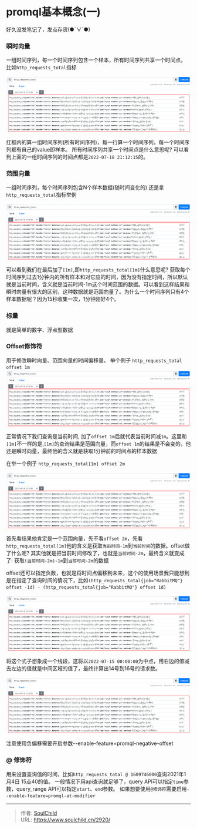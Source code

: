# promql基本概念(一)

<!--more-->
好久没发笔记了，发点存货(●ˇ∀ˇ●)
### 瞬时向量
一组时间序列，每一个时间序列包含一个样本，所有时间序列共享一个时间点。
比如`http_requests_total`指标

![42009-exx1t4nz5w.png](images/1288747208.png)

红框内的算一组时间序列(所有时间序列)，每一行算一个时间序列，每一个时间序列都有自己的value即样本。
所有时间序列共享一个时间点是什么意思呢? 可以看到上面的一组时间序列的时间点都是`2022-07-18 21:12:15`的。


### 范围向量
一组时间序列，每个时间序列包含N个样本数据(随时间变化的)
还是拿`http_requests_total`指标举例

![46134-6267onrxtjw.png](images/1288747208.png)

可以看到我们在最后加了`[1m]`,即`http_requests_total[1m]`什么意思呢?
获取每个时间序列过去1分钟内的所有样本和对它应的时间，因为没有指定时间，所以默认就是当前时间，含义就是当前时间-1m这个时间范围的数据。可以看到这样结果和瞬时向量有很大的区别，这种数据就是范围向量了。为什么一个时间序列只有4个样本数据呢？因为15秒收集一次，1分钟刚好4个。

### 标量
就是简单的数字、浮点型数据

### Offset修饰符
用于修改瞬时向量、范围向量的时间偏移量。
举个例子
`http_requests_total offset 1m`
![33556-8u1smsk7a1e.png](images/1288747208.png)

正常情况下我们查询是当前时间,  加了`offset 1m`后就代表当前时间减`1m`。这里和`[1m]`不一样的是,`[1m]`的查询结果是范围向量，而`offset 1m`的结果是不会变的，他还是瞬时向量，最终他的含义就是获取1分钟前的时间点的样本数据

在举一个例子
`http_requests_total[1m] offset 2m`

![78122-gb5xr85alv4.png](images/1288747208.png)

首先看结果他肯定是一个范围向量，先不看`offset 2m`，先看`http_requests_total[1m]`他的含义是获取`当前时间-1m`到`当前时间`的数据。offset做了什么呢? 其实他就是把当前时间修改了，也就是`当前时间-2m`，最终含义就变成了:
获取`(当前时间-2m)-1m`到`当前时间-2m`的数据

offset还可以指定负数，也就是将时间点偏移到未来，这个的使用场景我只能想到是在指定了查询时间的情况下，比如`(http_requests_total{job="RabbitMQ"} offset -1d) - (http_requests_total{job="RabbitMQ"} offset 1d)`

![06983-4wset9fq927.png](images/1288747208.png)

将这个式子想象成一个线段，这将以`2022-07-15 00:00:00`为中点，用右边的值减去左边的值就是中间区域的值了，最终计算出14号到16号的请求数。

![44501-fblz2hr0ds9.png](images/1288747208.png)

注意使用负偏移需要开启参数--enable-feature=promql-negative-offset

### @ 修饰符
用来设置查询值的时间，比如`http_requests_total @ 1609746000`查询2021年1月4日 15点40的值。
一般情况下用api查询就足够了，query API可以指定`time`参数，query_range API可以指定`start`、`end`参数。
如果想要使用`@修饰符`需要启用`--enable-feature=promql-at-modifier`



---

> 作者: [SoulChild](https://www.soulchild.cn)  
> URL: https://www.soulchild.cn/2920/  

